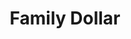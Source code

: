 ---
title: "Family Dollar"
url: /washington/family-dollar-h-street-northeast/
shop: variety store
---